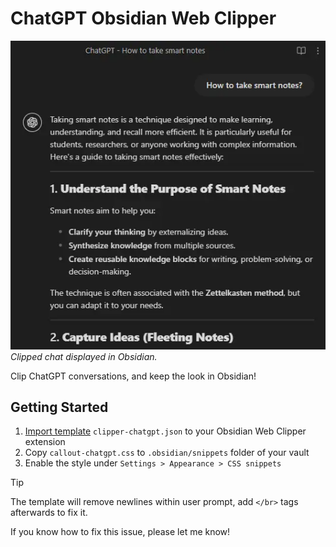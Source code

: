 # ChatGPT Obsidian Web Clipper

![ChatGPT dialogue displayed in Obsidian](assets/chatgpt-dialogue-in-obsidian.webp)
*Clipped chat displayed in Obsidian.*

Clip ChatGPT conversations, and keep the look in Obsidian!

## Getting Started

1. [Import template](https://help.obsidian.md/web-clipper/templates#Import+and+export+Web+Clipper+templates) `clipper-chatgpt.json` to your Obsidian Web Clipper extension
2. Copy `callout-chatgpt.css` to `.obsidian/snippets` folder of your vault
3. Enable the style under `Settings > Appearance > CSS snippets`

> [!TIP]
> The template will remove newlines within user prompt, add `</br>` tags afterwards to fix it.
> 
> If you know how to fix this issue, please let me know!